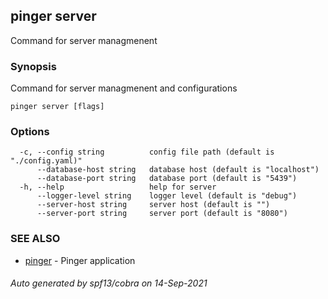 ## pinger server

Command for server managmenent

### Synopsis

Command for server managmenent and configurations

```
pinger server [flags]
```

### Options

```
  -c, --config string          config file path (default is "./config.yaml)"
      --database-host string   database host (default is "localhost")
      --database-port string   database port (default is "5439")
  -h, --help                   help for server
      --logger-level string    logger level (default is "debug")
      --server-host string     server host (default is "")
      --server-port string     server port (default is "8080")
```

### SEE ALSO

* [pinger](pinger.md)	 - Pinger application

###### Auto generated by spf13/cobra on 14-Sep-2021
